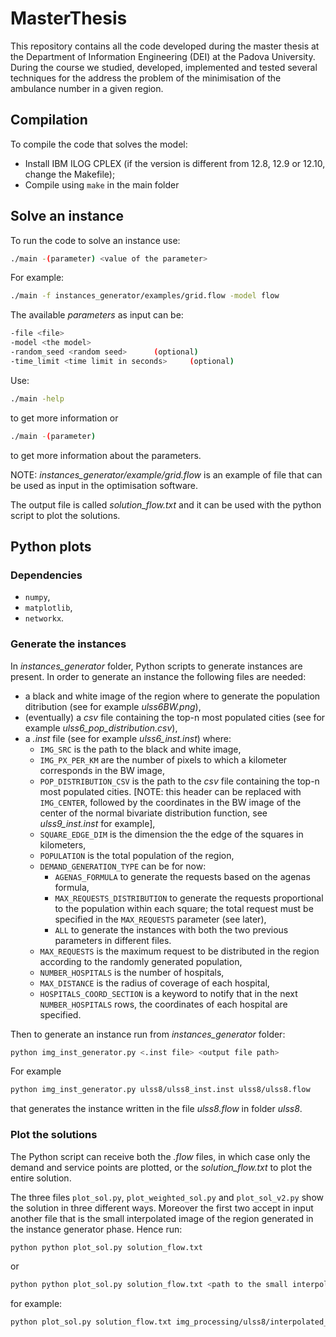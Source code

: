 # MasterThesis
This repository contains all the code developed during the master thesis at the Department of Information Engineering (DEI) at the Padova University. During the course we studied, developed, implemented and tested several techniques for the address the problem of the minimisation of the ambulance number in a given region.


## Compilation
To compile the code that solves the model:
* Install IBM ILOG CPLEX (if the version is different from 12.8, 12.9 or 12.10, change the Makefile);
* Compile using `make` in the main folder


## Solve an instance
To run the code to solve an instance use:
```bash
./main -(parameter) <value of the parameter> 
```

For example:
```bash
./main -f instances_generator/examples/grid.flow -model flow
```

The available *parameters* as input can be:
```bash
-file <file>
-model <the model>
-random_seed <random seed>		(optional)
-time_limit <time limit in seconds>		(optional)
```

Use:
```bash
./main -help
```

to get more information or
```bash
./main -(parameter)
```

to get more information about the parameters.

NOTE: *instances_generator/example/grid.flow* is an example of file that can be used as input in the optimisation software.

The output file is called *solution_flow.txt* and it can be used with the python script to plot the solutions.

## Python plots

### Dependencies
* `numpy`,
* `matplotlib`,
* `networkx`.


### Generate the instances
In *instances_generator* folder, Python scripts to generate instances are present. In order to generate an instance the following files are needed:
* a black and white image of the region where to generate the population ditribution (see for example *ulss6BW.png*),
* (eventually) a *csv* file containing the top-n most populated cities (see for example *ulss6_pop_distribution.csv*),
* a *.inst* file (see for example *ulss6_inst.inst*) where:
	* `IMG_SRC` is the path to the black and white image,
	* `IMG_PX_PER_KM` are the number of pixels to which a kilometer corresponds in the BW image,
	* `POP_DISTRIBUTION_CSV` is the path to the *csv* file containing the top-n most populated cities. 
	[NOTE: this header can be replaced with `IMG_CENTER`, followed by the coordinates in the BW image of the center of the normal bivariate distribution function, see *ulss9_inst.inst* for example],
	* `SQUARE_EDGE_DIM` is the dimension the the edge of the squares in kilometers,
	* `POPULATION` is the total population of the region,
	* `DEMAND_GENERATION_TYPE` can be for now:
		* `AGENAS_FORMULA` to generate the requests based on the agenas formula,
		* `MAX_REQUESTS_DISTRIBUTION` to generate the requests proportional to the population within each square; the total request must be specified in the `MAX_REQUESTS` parameter (see later),
		* `ALL` to generate the instances with both the two previous parameters in different files.
	* `MAX_REQUESTS` is the maximum request to be distributed in the region according to the randomly generated population,
	* `NUMBER_HOSPITALS` is the number of hospitals,
	* `MAX_DISTANCE` is the radius of coverage of each hospital,
	* `HOSPITALS_COORD_SECTION` is a keyword to notify that in the next `NUMBER_HOSPITALS` rows, the coordinates of each hospital are specified.

Then to generate an instance run from *instances_generator* folder:
```bash
python img_inst_generator.py <.inst file> <output file path>
```
For example
```bash
python img_inst_generator.py ulss8/ulss8_inst.inst ulss8/ulss8.flow
```
that generates the instance written in the file *ulss8.flow* in folder *ulss8*.

### Plot the solutions
The Python script can receive both the *.flow* files, in which case only the demand and service points are plotted, or the *solution_flow.txt* to plot the entire solution.

The three files `plot_sol.py`, `plot_weighted_sol.py` and `plot_sol_v2.py` show the solution in three different ways.
Moreover the first two accept in input another file that is the small interpolated image of the region generated in the instance generator phase. Hence run:
```bash
python python plot_sol.py solution_flow.txt
```
or
```bash
python python plot_sol.py solution_flow.txt <path to the small interpolated image>
```
for example:
```bash
python plot_sol.py solution_flow.txt img_processing/ulss8/interpolated_small_img.png
```

